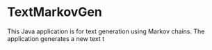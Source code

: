 # TextMarkovGen
This Java application is for text generation using Markov chains. The application generates a new text t
